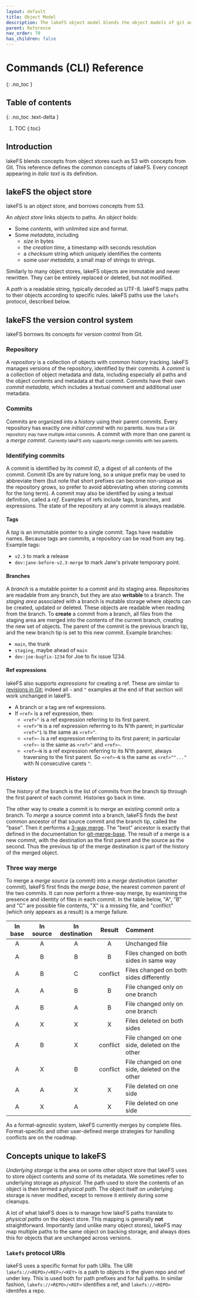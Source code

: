 ```yaml
---
layout: default
title: Object Model 
description: The lakeFS object model blends the object models of git and of object stores such as S3.  Here are the explicit definitions.
parent: Reference
nav_order: 70
has_children: false
---
```


# Commands (CLI) Reference
{: .no_toc }

## Table of contents
{: .no_toc .text-delta }

1. TOC
{:toc}

## Introduction

lakeFS blends concepts from object stores such as S3 with concepts from Git.  This reference
defines the common concepts of lakeFS.  Every concept appearing in _italic text_ is its
definition.

## lakeFS the object store

lakeFS is an object store, and borrows concepts from S3.

An _object store_ links objects to paths.  An _object_ holds:

* Some _contents_, with unlimited size and format.
* Some _metadata_, including
  + _size_ in bytes
  + the _creation time_, a timestamp with seconds resolution
  + a _checksum_ string which uniquely identifies the contents
  + some _user metadata_, a small map of strings to strings.

Similarly to many object stores, lakeFS objects are immutable and never rewritten.  They can
be entirely replaced or deleted, but not modified.

A _path_ is a readable string, typically decoded as UTF-8.  lakeFS maps paths to their objects
according to specific rules.  lakeFS paths use the `lakefs` protocol, described below.

## lakeFS the version control system

lakeFS borrows its concepts for version control from Git.

### Repository

A _repository_ is a collection of objects with common history tracking.  lakeFS manages
versions of the repository, identified by their commits.  A _commit_ is a collection of object
metadata and data, including especially all paths and the object contents and metadata at that
commit.  Commits have their own _commit metadata_, which includes a textual comment and
additional user metadata.

### Commits

Commits are organized into a _history_ using their parent commits.  Every repository has
exactly one _initial commit_ with no parents.  <span style="font-size: smaller">Note that a
Git repository may have multiple initial commits.</span> A commit with more than one parent is
a _merge commit_.  <span style="font-size: smaller">Currently lakeFS only supports merge
commits with two parents.</span>

### Identifying commits

A commit is identified by its _commit ID_, a digest of all contents of the commit.  Commit IDs
are by nature long, so a unique prefix may be used to abbreviate them (but note that short
prefixes can become non-unique as the repository grows, so prefer to avoid abbreviating when
storing commits for the long term).  A commit may also be identified by using a textual
definition, called a _ref_.  Examples of refs include tags, branches, and expressions.  The
state of the repository at any commit is always readable.

#### Tags

A _tag_ is an immutable pointer to a single commit.  Tags have readable names.  Because tags
are commits, a repository can be read from any tag.  Example tags:

* `v2.3` to mark a release
* `dev:jane-before-v2.3-merge` to mark Jane's private temporary point.

#### Branches

A _branch_ is a mutable pointer to a commit and its staging area.  Repositories are readable
from any branch, but they are also **writable** to a branch.  The _staging area_ associated
with a branch is mutable storage where objects can be created, updated or deleted.  These
objects are readable when reading from the branch.  To **create** a commit from a branch, all
files from the staging area are merged into the contents of the current branch, creating the
new set of objects.  The parent of the commit is the previous branch tip, and the new branch
tip is set to this new commit.  Example branches:

* `main`, the trunk
* `staging`, maybe ahead of `main`
* `dev:joe-bugfix-1234` for Joe to fix issue 1234.

#### Ref expressions

lakeFS also supports _expressions_ for creating a ref.  These are similar to [revisions in
Git](https://git-scm.com/docs/gitrevisions#_specifying_revisions); indeed all `~` and `^`
examples at the end of that section will work unchanged in lakeFS.

* A branch or a tag are ref expressions.
* If `<ref>` is a ref expression, then:
  + `<ref>^` is a ref expression referring to its first parent.
  + `<ref>^N` is a ref expression referring to its N'th parent; in particular `<ref>^1` is the
    same as `<ref>^`.
  + `<ref>~` is a ref expression referring to its first parent; in particular `<ref>~` is the
    same as `<ref>^` and `<ref>~`.
  + `<ref>~N` is a ref expression referring to its N'th parent, always traversing to the first
    parent.  So `<ref>~N` is the same as `<ref>^^...^` with N consecutive carets `^`.

### History

The _history_ of the branch is the list of commits from the branch tip through the first
parent of each commit.  Histories go back in time.

The other way to create a commit is to merge an existing commit onto a branch.  To _merge_ a
source commit into a branch, lakeFS finds the _best_ common ancestor of that source commit and
the branch tip, called the "base".  Then it performs a [3-way merge](#three-way-merge).  The
"best" ancestor is exactly that defined in the documentation for
[git-merge-base](https://git-scm.com/docs/git-merge-base#_description).  The result of a merge
is a new commit, with the destination as the first parent and the source as the second.  Thus
the previous tip of the merge destination is part of the history of the merged object.

### Three way merge

To merge a _merge source_ (a commit) into a _merge destination_ (another commit), lakeFS first
finds the _merge base_, the nearest common parent of the two commits.  It can now perform a
three-way merge, by examining the presence and identity of files in each commit.  In the table
below, "A", "B" and "C" are possible file contents, "X" is a missing file, and "conflict"
(which only appears as a result) is a merge failure.

| **In base** | **In source** | **In destination** | **Result** | **Comment**                                    |
| :---:       | :---:         | :---:              | :---:      | :---                                           |
| A           | A             | A                  | A          | Unchanged file                                 |
| A           | B             | B                  | B          | Files changed on both sides in same way        |
| A           | B             | C                  | conflict   | Files changed on both sides differently        |
| A           | A             | B                  | B          | File changed only on one branch                |
| A           | B             | A                  | B          | File changed only on one branch                |
| A           | X             | X                  | X          | Files deleted on both sides                    |
| A           | B             | X                  | conflict   | File changed on one side, deleted on the other |
| A           | X             | B                  | conflict   | File changed on one side, deleted on the other |
| A           | A             | X                  | X          | File deleted on one side                       |
| A           | X             | A                  | X          | File deleted on one side                       |

As a format-agnostic system, lakeFS currently merges by complete files.  Format-specific and
other user-defined merge strategies for handling conflicts are on the roadmap.

## Concepts unique to lakeFS

_Underlying storage_ is the area on some other object store that lakeFS uses to store object
contents and some of its metadata.  We sometimes refer to underlying storage as _physical_.
The path used to store the contents of an object is then termed a _physical path_.  The object
itself on underlying storage is never modified, except to remove it entirely during some
cleanups.

A lot of what lakeFS does is to manage how lakeFS paths translate to _physical paths_ on the
object store.  This mapping is generally **not** straightforward.  Importantly (and unlike
many object stores), lakeFS may map multiple paths to the same object on backing storage, and
always does this for objects that are unchanged across versions.

### `lakefs` protocol URIs

lakeFS uses a specific format for path URIs.  The URI `lakefs://<REPO>/<REF>/<KEY>` is a path
to objects in the given repo and ref under key.  This is used both for path prefixes and for
full paths.  In similar fashion, `lakefs://<REPO>/<REF>` identifies a ref, and
`lakefs://<REPO>` identifes a repo.

